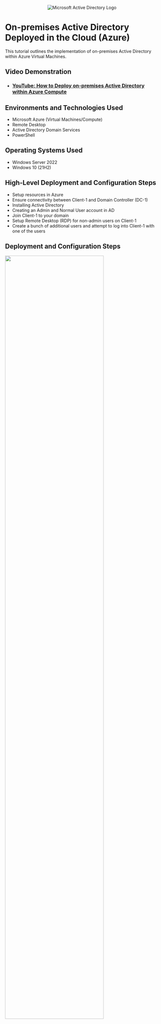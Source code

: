 <p align="center">
<img src="https://i.imgur.com/pU5A58S.png" alt="Microsoft Active Directory Logo"/>
</p>

<h1>On-premises Active Directory Deployed in the Cloud (Azure)</h1>
This tutorial outlines the implementation of on-premises Active Directory within Azure Virtual Machines.<br />


<h2>Video Demonstration</h2>

- ### [YouTube: How to Deploy on-premises Active Directory within Azure Compute](https://youtu.be/cG7M3Z-Cek4)

<h2>Environments and Technologies Used</h2>

- Microsoft Azure (Virtual Machines/Compute)
- Remote Desktop
- Active Directory Domain Services
- PowerShell

<h2>Operating Systems Used </h2>

- Windows Server 2022
- Windows 10 (21H2)

<h2>High-Level Deployment and Configuration Steps</h2>

- Setup resources in Azure
- Ensure connectivity between Client-1 and Domain Controller (DC-1)
- Installing Active Directory
- Creating an Admin and Normal User account in AD
- Join Client-1 to your domain
- Setup Remote Desktop (RDP) for non-admin users on Client-1
- Create a bunch of additional users and attempt to log into Client-1 with one of the users

<h2>Deployment and Configuration Steps</h2>

<p>
<img src="https://github.com/user-attachments/assets/bc4b2f4e-c109-416b-9d04-02c4915d4abc" height="80%" width="80%""/>


</p>
<p>
Diagram
</p>
<br />

<p>
<img src="https://github.com/user-attachments/assets/b7bb9ba9-4e90-476a-b844-5b07b98397a0" height="80%" width="80%""/>

</p>
<p>
Set up a two VMs, Client-1 Windows VM and DC-1 Windows Server
</p>
<br />

<p>
<img src="https://github.com/user-attachments/assets/44bd8b6d-455f-4082-9fc2-42b09b31995d" height="80%" width="80%""/>
<img src="https://github.com/user-attachments/assets/530f6a8d-732f-420c-9885-a92bb90b7d41" height="80%" width="80%""/>


</p>
<p>
Changed the ipconfig from dynamic to static meaning my DC-1 ip address will never change.
</p>
<br />

<p>
  <img src="https://github.com/user-attachments/assets/300c80a6-51ce-49fd-8647-be67e765553f" height="80%" width="80%""/>
  <img src="https://github.com/user-attachments/assets/17ccb149-1dc0-4ada-b4b4-a00573ed5ad2" height="80%" width="80%""/>
</p>

<p>
  Using RDP to connect to Client-1 VM. By using command prompt ping -t 10.0.0.4 to ping DC-1 Private IP address and check for connectivity or/and error msgs.
</p>
<br />


<p>
<img src="https://github.com/user-attachments/assets/07a1ce18-286c-49e7-92db-a4ad7c0844ca" height=80%" width="80%""/> 
  <img src="https://github.com/user-attachments/assets/0abf3f4b-8412-4b5c-a531-d671107020df" height=80%" width="80%""/>
  

</p>
 
  
<p>
Login into DC-1 Windows Server by RDP and enabling Windows Defender Firewall w/ Advanced Security to inbound rule on icmpv4, which both of my VMs have so I'm able to
  allow network traffic to enter both of my VMs.
</p>

<br />

<p>
  <img src="https://github.com/user-attachments/assets/a00bd70f-abfd-4694-9c9f-6d1c0ab5bfb3" height="80%" width="80%""/>
  <img src="https://github.com/user-attachments/assets/a5f2f4a0-40ef-4592-a728-c31869e34000" height="80%" width=80%""/>
  
  
</p>
<p>
  Adding roles and features by installing new Active Directory Domain Service and setting up a new forest (domain name) called MYCYBERCAT.COM.
  Able to restart and log back into DC-1 as user mycybercat.com\___
  
</p>
<br />

<p>
  <img src="https://github.com/user-attachments/assets/8778348e-9ef4-47af-b3fb-531d80fde6c6" height="80%" width="80%""/>
  <img src="https://github.com/user-attachments/assets/6da7b926-0155-4592-a1e2-9abb886e6886" height="80%" width="80%""/>


</p>
<p>
  In my Active Directory for Users and Computers, I was able to create two Orgnizational Units (OUs) EMPLOYEES and ADMINS.
</p>
<br />

<p>
  <img src="https://github.com/user-attachments/assets/6dff1d89-d18e-4029-ad3c-6cc3e9b59b2e" height="80%" width="80%""/>
   <img src="https://github.com/user-attachments/assets/f5c60acd-6dba-4871-8170-a55c7bdf4760" height="80%" width="80%""/>
  <img src="https://github.com/user-attachments/assets/af63f3a7-6f44-483e-9095-4bb4b3d74bea" height="80%" width="80%""/>
  
</p>
<p>
  Able to create TWO ADMINS named Julie Doe and Michael Wayne. Logged into Julie Doe's account and able to command prompt to identify whoami.
</p>
<br />

<p>
   <img src="https://github.com/user-attachments/assets/7d083467-94ac-43fc-a17e-540cf5f2f4ad" height="80%" width="80%""/>
    <img src="https://github.com/user-attachments/assets/fc10744c-7b56-4cd7-8084-f1b3f0a10bbb" height="80%" width="80%"/>
   <img src=" https://github.com/user-attachments/assets/7ade219e-3bc9-4da0-81f8-4afbcbf70a96" height="80%" width="80%""/>
  <img src="https://github.com/user-attachments/assets/22f2f023-1186-4e8f-9a8a-15616e66f7d7" height="80%" width="80%""/>
</p>

<p>
  on CL-1, I was unable to use MYCYBERCAT domain due to an error. So I went back into the DNS server and customed my private IP address to be similar to DC-1's private IP address.
</p>
<br/>

<p>
  <img src="https://github.com/user-attachments/assets/bc9542b8-4967-4d6b-a07b-dc09464a4266" height="80%" width="80%""/>
<p>
  <p>
 Now it works! 😊
</p>
<br />

<p>
  <img src="https://github.com/user-attachments/assets/decfc011-2092-4730-bbfd-99ef3195a259" height="80%" width="80%" />
  <img src="https://github.com/user-attachments/assets/f5df04e4-5dbe-4422-8bef-653a9b01fbed" height="80%" width="80%" />

</p>

<p>
  Now able to allow "Domain users" (anyone with MYCYBERCAT domain) to remote desktop.
</p>
<br />

<p>
  <img src="https://github.com/user-attachments/assets/1e05b35b-ac51-4ea0-a0ca-7f3180f34474" height="80%" width="80%" />
</p>
<p>
  Able to create a lot of users by running scripts in PowerShell ISE as an Administrator. 
</p>

<p>
  <img src="https://github.com/user-attachments/assets/7866637b-c5d0-4d05-a75e-ecfcfaa21d31" height="80%" width="80%" />

  <img src="https://github.com/user-attachments/assets/b8aa9c8b-e710-49b8-950f-d28f59f63f89" height="80%" width="80%" />

</p>
<p>
  Now able to log into the employee BOB TUSE account that was created through scripting.
</p>
<br />


